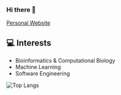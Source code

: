 ### Hi there 👋
[Personal Website](https://jasonjiangs.github.io/)

## :computer: Interests
* Bioinformatics & Computational Biology
* Machine Learning
* Software Engineering

![Top Langs](https://github-readme-stats.vercel.app/api/top-langs/?username=jasonjiangs&langs_count=10&layout=compact)

<!--
**JasonJiangs/JasonJiangs** is a ✨ _special_ ✨ repository because its `README.md` (this file) appears on your GitHub profile.

Here are some ideas to get you started:

- 🔭 I’m currently working on ...
- 🌱 I’m currently learning ...
- 👯 I’m looking to collaborate on ...
- 🤔 I’m looking for help with ...
- 💬 Ask me about ...
- 📫 How to reach me: ...
- 😄 Pronouns: ...
- ⚡ Fun fact: ...
-->
